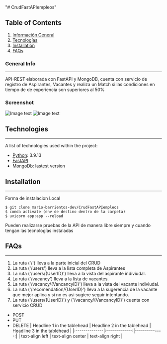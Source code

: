 "# CrudFastAPIempleos" 
## Table of Contents
1. [Información General](#general-info)
2. [Tecnologías](#technologies)
3. [Installatión](#installation)
4. [FAQs](#faqs)
### General Info
***
API-REST elaborada con FastAPI y MongoDB, cuenta con servicio de registro de Aspirantes, Vacantes y realiza un Match si las condiciones en tiempo de 
de experiencia son superiores al 50%
### Screenshot
![Image text](https://i.ibb.co/ZBM9RZr/Screenshot-2022-09-06-at-16-53-53-Fast-API-para-la-creaci-n-y-gesti-n-de-aspirantes-a-cargos-compara.png)
![Image text](https://i.ibb.co/sJmQppV/Screenshot-2022-09-06-at-16-53-36-Screenshot.png)
## Technologies
***
A list of technologies used within the project:
* [Python](https://example.com): 3.9.13 
* [FastAPI](https://example.com)
* [MongoDb](https://example.com): lastest version
## Installation
***
Forma de instalacion Local 
```
$ git clone mario-barrientos-dev/CrudFastAPIempleos
$ conda activate (env de destino dentro de la carpeta)
$ uvicorn app:app --reload
```
Pueden realizarse pruebas de la API de manera libre siempre y cuando tengan las tecnologías instaladas

## FAQs
***

1. La ruta ('/') lleva a la parte inicial del CRUD
2. La ruta ('/users') lleva a la lista completa de Aspirantes
3. La ruta ('/users/{UserID}') lleva a la vista del aspirante indiviudal.
4. La ruta ('/vacancy') lleva a la lista de vacantes.
5. La ruta ('/vacancy/{VancancyID}') lleva a la vista del vacante indiviudal.
6. La ruta ('/recomendation/{UserID}') lleva a la sugerencia de la vacante que mejor aplica y si no es asi sugiere seguir intentando.
7. La ruta ('/users/{UserID}') y ('/vacancy/{VancancyID}') cuenta con servicio CRUD
* POST
* PUT
* DELETE
| Headline 1 in the tablehead | Headline 2 in the tablehead | Headline 3 in the tablehead |
|:--------------|:-------------:|--------------:|
| text-align left | text-align center | text-align right |
